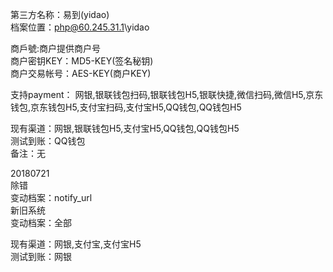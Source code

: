 第三方名称：易到(yidao)  
档案位置：php@60.245.31.1\yidao  

商戶號:商户提供商户号  
商户密钥KEY：MD5-KEY(签名秘钥)  
商户交易帐号：AES-KEY(商户KEY)  

支持payment： 网银,银联钱包扫码,银联钱包H5,银联快捷,微信扫码,微信H5,京东钱包,京东钱包H5,支付宝扫码,支付宝H5,QQ钱包,QQ钱包H5  

现有渠道：网银,银联钱包H5,支付宝H5,QQ钱包,QQ钱包H5  
测试到账：QQ钱包  
备注：无  
  
20180721  
除错  
变动档案：notify_url  
新旧系统  
变动档案：全部  
  
现有渠道：网银,支付宝,支付宝H5  
测试到账：网银  